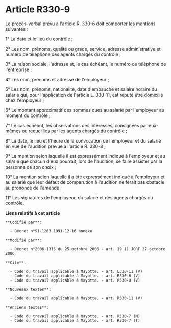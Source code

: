 # Article R330-9

Le procès-verbal prévu à l'article R. 330-6 doit comporter les mentions suivantes : 

1° La date et le lieu du contrôle ; 

2° Les nom, prénoms, qualité ou grade, service, adresse administrative et numéro de téléphone des agents chargés du
contrôle ; 

3° La raison sociale, l'adresse et, le cas échéant, le numéro de téléphone de l'entreprise ; 

4° Les nom, prénoms et adresse de l'employeur ; 

5° Les nom, prénoms, nationalité, date d'embauche et salaire horaire du salarié qui, pour l'application de l'article L.
330-11, est réputé être domicilié chez l'employeur ; 

6° Le montant approximatif des sommes dues au salarié par l'employeur au moment du contrôle ; 

7° Le cas échéant, les observations des intéressés, consignées par eux-mêmes ou recueillies par les agents chargés du
contrôle ; 

8° La date, le lieu et l'heure de la convocation de l'employeur et du salarié en vue de l'audition prévue à l'article R.
330-8 ;

9° La mention selon laquelle il est expressément indiqué à l'employeur et au salarié que chacun d'eux pourrait, lors de
l'audition, se faire assister par la personne de son choix ; 

10° La mention selon laquelle il a été expressément indiqué à l'employeur et au salarié que leur défaut de comparution à
l'audition ne ferait pas obstacle au prononcé de l'amende ; 

11° Les signatures de l'employeur, du salarié et des agents chargés du contrôle.

**Liens relatifs à cet article**

	**Codifié par**:

	  - Décret n°91-1263 1991-12-16 annexe

	**Modifié par**:

	  - Décret n°2006-1315 du 25 octobre 2006 - art. 19 () JORF 27 octobre 2006

	**Cite**:

	  - Code du travail applicable à Mayotte. - art. L330-11 (V)
	  - Code du travail applicable à Mayotte. - art. R330-6 (V)
	  - Code du travail applicable à Mayotte. - art. R330-8 (V)

	**Nouveaux textes**:

	  - Code du travail applicable à Mayotte. - art. R330-11 (V)

	**Anciens textes**:

	  - Code du travail applicable à Mayotte. - art. R330-7 (M)
	  - Code du travail applicable à Mayotte. - art. R330-7 (T)
